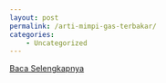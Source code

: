 ```yaml
---
layout: post
permalink: /arti-mimpi-gas-terbakar/
categories:
    - Uncategorized
---
```


[Baca Selengkapnya](/04)
